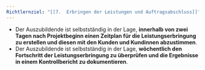 ```yaml
---
Richtlernziel: "[[7.  Erbringen der Leistungen und Auftragsabschluss]]"
---
```

- Der Auszubildende ist selbstständig in der Lage, **innerhalb von zwei Tagen nach Projektbeginn einen Zeitplan für die Leistungserbringung zu erstellen und diesen mit den Kunden und Kundinnen abzustimmen**.
- Der Auszubildende ist selbstständig in der Lage, **wöchentlich den Fortschritt der Leistungserbringung zu überprüfen und die Ergebnisse in einem Kontrollbericht zu dokumentieren**.